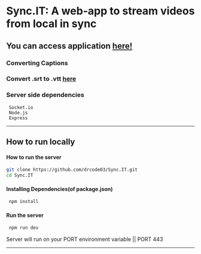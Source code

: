 # Sync.IT: A web-app to stream videos from local in sync

## You can access application [here!](https://syncit-app.herokuapp.com/)

### Converting Captions

### Convert .srt to .vtt [here](https://www.happyscribe.com/subtitle-tools/convert-srt-to-vtt)


### Server side dependencies

```
 Socket.io
 Node.js
 Express
```

---

## How to run locally


#### How to run the server

```bash
git clone https://github.com/drcode03/Sync.IT.git
cd Sync.IT
```

#### Installing Dependencies(of package.json)

```bash
 npm install
```

#### Run the server

```bash
 npm run dev
```

Server will run on your PORT environment variable || PORT 443

---